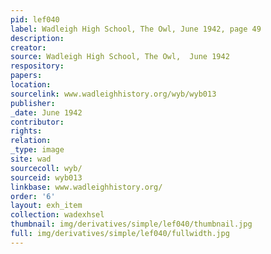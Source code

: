 ```yaml
---
pid: lef040
label: Wadleigh High School, The Owl, June 1942, page 49
description:
creator:
source: Wadleigh High School, The Owl,  June 1942
respository:
papers:
location:
sourcelink: www.wadleighhistory.org/wyb/wyb013
publisher:
_date: June 1942
contributor:
rights:
relation:
_type: image
site: wad
sourcecoll: wyb/
sourceid: wyb013
linkbase: www.wadleighhistory.org/
order: '6'
layout: exh_item
collection: wadexhsel
thumbnail: img/derivatives/simple/lef040/thumbnail.jpg
full: img/derivatives/simple/lef040/fullwidth.jpg
---
```

